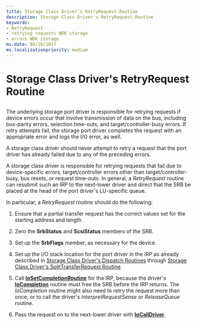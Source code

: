 ```yaml
---
title: Storage Class Driver's RetryRequest Routine
description: Storage Class Driver's RetryRequest Routine
keywords:
- RetryRequest
- retrying requests WDK storage
- errors WDK storage
ms.date: 04/20/2017
ms.localizationpriority: medium
---
```


# Storage Class Driver's RetryRequest Routine


## <span id="ddk_storage_class_drivers_retryrequest_routine_kg"></span><span id="DDK_STORAGE_CLASS_DRIVERS_RETRYREQUEST_ROUTINE_KG"></span>


The underlying storage port driver is responsible for retrying requests if device errors occur that involve transmission of data on the bus, including bus-parity errors, selection time-outs, and target/controller-busy errors. If retry attempts fail, the storage port driver completes the request with an appropriate error and logs the I/O error, as well.

A storage class driver should never attempt to retry a request that the port driver has already failed due to any of the preceding errors.

A storage class driver is responsible for retrying requests that fail due to device-specific errors, target/controller errors other than target/controller-busy, bus resets, or request time-outs. In general, a *RetryRequest* routine can resubmit such an IRP to the next-lower driver and direct that the SRB be placed at the head of the port driver's LU-specific queue.

In particular, a *RetryRequest* routine should do the following:

1.  Ensure that a partial transfer request has the correct values set for the starting address and length.

2.  Zero the **SrbStatus** and **ScsiStatus** members of the SRB.

3.  Set up the **SrbFlags** member, as necessary for the device.

4.  Set up the I/O stack location for the port driver in the IRP as already described in [Storage Class Driver's Dispatch Routines](storage-class-driver-s-dispatch-routines.md) through [Storage Class Driver's SplitTransferRequest Routine](storage-class-driver-s-splittransferrequest-routine.md).

5.  Call [**IoSetCompletionRoutine**](/windows-hardware/drivers/ddi/wdm/nf-wdm-iosetcompletionroutine) for the IRP, because the driver's [**IoCompletion**](/windows-hardware/drivers/ddi/wdm/nc-wdm-io_completion_routine) routine must free the SRB before the IRP returns. The *IoCompletion* routine might also need to retry the request more than once, or to call the driver's *InterpretRequestSense* or *ReleaseQueue* routine.

6.  Pass the request on to the next-lower driver with [**IoCallDriver**](/windows-hardware/drivers/ddi/wdm/nf-wdm-iocalldriver).

 

